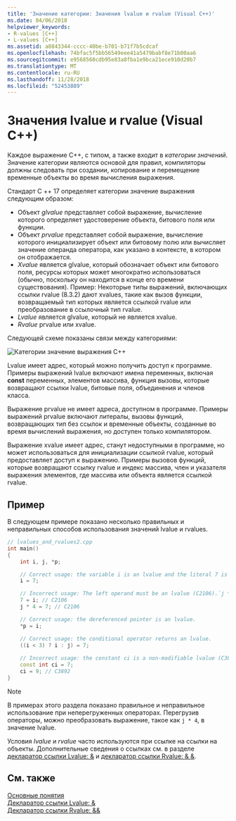 ```yaml
---
title: 'Значение категории: Значения lvalue и rvalue (Visual C++)'
ms.date: 04/06/2018
helpviewer_keywords:
- R-values [C++]
- L-values [C++]
ms.assetid: a8843344-cccc-40be-b701-b71f7b5cdcaf
ms.openlocfilehash: 74bfac5f5bb56549eee41a5479babf8e71b00aa6
ms.sourcegitcommit: e9568560cdb95e83a8fba1e9bca21ece910d20b7
ms.translationtype: MT
ms.contentlocale: ru-RU
ms.lasthandoff: 11/28/2018
ms.locfileid: "52453889"
---
```

# <a name="lvalues-and-rvalues-visual-c"></a>Значения lvalue и rvalue (Visual C++)

Каждое выражение C++, с типом, а также входит в *категории значений*. Значение категории являются основой для правил, компиляторы должны следовать при создании, копирование и перемещение временные объекты во время вычисления выражения.

Стандарт C ++ 17 определяет категории значение выражения следующим образом:

- Объект *glvalue* представляет собой выражение, вычисление которого определяет удостоверение объекта, битового поля или функции.
- Объект *prvalue* представляет собой выражение, вычисление которого инициализирует объект или битовому полю или вычисляет значение операнда оператора, как указано в контексте, в котором он отображается.
- *Xvalue* является glvalue, который обозначает объект или битового поля, ресурсы которых может многократно использоваться (обычно, поскольку он находится в конце его времени существования). Пример: Некоторые типы выражений, включающих ссылки rvalue (8.3.2) дают xvalues, такие как вызов функции, возвращаемый тип которых является ссылкой rvalue или преобразование в ссылочный тип rvalue.
- *Lvalue* является glvalue, который не является xvalue.
- *Rvalue* prvalue или xvalue.

Следующей схеме показаны связи между категориями:

![Категории значение выражения C++](media/value_categories.png "категории значение выражения C++")

Lvalue имеет адрес, который можно получить доступ к программе. Примеры выражений lvalue включают имена переменных, включая **const** переменных, элементов массива, функция вызовы, которые возвращают ссылки lvalue, битовые поля, объединения и членов класса.

Выражение prvalue не имеет адреса, доступном в программе. Примеры выражений prvalue включают литералы, вызовы функций, возвращающих тип без ссылок и временные объекты, созданные во время вычислений выражения, но доступен только компилятором.

Выражение xvalue имеет адрес, станут недоступными в программе, но может использоваться для инициализации ссылкой rvalue, который предоставляет доступ к выражению. Примеры вызовов функций, которые возвращают ссылку rvalue и индекс массива, член и указателя выражения элементов, где массива или объекта является ссылкой rvalue.

## <a name="example"></a>Пример

В следующем примере показано несколько правильных и неправильных способов использования значений lvalue и rvalues.

```cpp
// lvalues_and_rvalues2.cpp
int main()
{
    int i, j, *p;

    // Correct usage: the variable i is an lvalue and the literal 7 is a prvalue.
    i = 7;

    // Incorrect usage: The left operand must be an lvalue (C2106).`j * 4` is a prvalue.
    7 = i; // C2106
    j * 4 = 7; // C2106

    // Correct usage: the dereferenced pointer is an lvalue.
    *p = i;

    // Correct usage: the conditional operator returns an lvalue.
    ((i < 3) ? i : j) = 7;
    
    // Incorrect usage: the constant ci is a non-modifiable lvalue (C3892).
    const int ci = 7;
    ci = 9; // C3892
}
```

> [!NOTE]
> В примерах этого раздела показано правильное и неправильное использование при неперегруженных операторах. Перегрузив операторы, можно преобразовать выражение, такое как `j * 4`, в значение lvalue.

Условия *lvalue* и *rvalue* часто используются при ссылке на ссылки на объекты. Дополнительные сведения о ссылках см. в разделе [декларатор ссылки Lvalue: &](../cpp/lvalue-reference-declarator-amp.md) и [декларатор ссылки Rvalue: & &](../cpp/rvalue-reference-declarator-amp-amp.md).

## <a name="see-also"></a>См. также

[Основные понятия](../cpp/basic-concepts-cpp.md)<br/>
[Декларатор ссылки Lvalue: &](../cpp/lvalue-reference-declarator-amp.md)<br/>
[Декларатор ссылки Rvalue: &&](../cpp/rvalue-reference-declarator-amp-amp.md)

